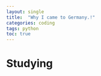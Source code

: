 ```yaml
---
layout: single
title:  "Why I came to Germany.!"
categories: coding
tags: python
toc: true
---
```


# Studying 
